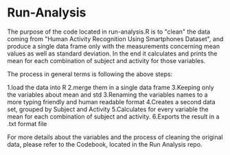 Run-Analysis
============

The purpose of the code located in run-analysis.R is to "clean" the data coming from "Human Activity Recognition Using Smartphones Dataset", and produce a single data frame only with the measurements concerning mean values as well as standard deviation. 
In the end it calculates and prints the mean for each combination of subject and activity for those variables.

The process in general terms is following the above steps: 

1.load the data into R
2.merge them in a single data frame
3.Keeping only the variables about mean and std
3.Renaming the variables names to a more typing friendly and human readable format
4.Creates a second data set, grouped by Subject and Activity
5.Calculates for every variable the mean for each combination of subject and activity.
6.Exports the result in a .txt format file

For more details about the variables and the process of cleaning the original data, please refer to the Codebook, located in the Run Analysis repo.


